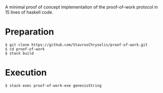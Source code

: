 A minimal proof of concept implementaiton of the proof-of-work protocol in 15 lines of haskell code.

# Preparation
`$ git clone https://github.com/StavrosChryselis/proof-of-work.git`  
`$ cd proof-of-work`  
`$ stack build`
# Execution
`$ stack exec proof-of-work-exe genesisString`
